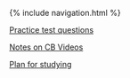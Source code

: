 {% include navigation.html %}

[Practice test questions](https://apcentral.collegeboard.org/courses/ap-computer-science-a/exam/past-exam-questions)

[Notes on CB Videos](https://docs.google.com/document/d/1CxsEdfdUGzKdkgkaZQxlAywKfanPuT3YYo9fy-y2DZU/edit)

[Plan for studying](https://apcentral.collegeboard.org/courses/ap-computer-science-a/exam/past-exam-questions)
